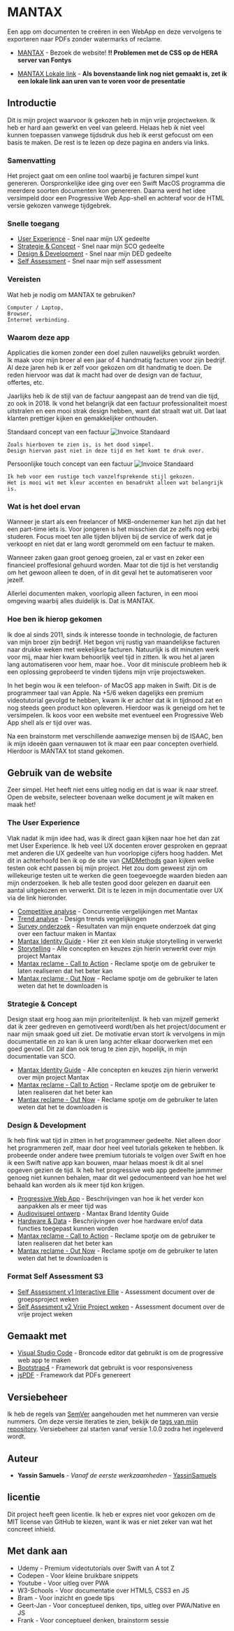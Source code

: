 # MANTAX

Een app om documenten te creëren in een WebApp en deze vervolgens te exporteren naar PDFs zonder watermarks of reclame.

* [MANTAX](http://i360246.hera.fhict.nl/mantax/AdministrationControl/) - Bezoek de website! **!! Problemen met de CSS op de HERA server van Fontys**

* [MANTAX Lokale link](http://145.93.133.2:5000) - **Als bovenstaande link nog niet gemaakt is, zet ik een lokale link aan uren van te voren voor de presentatie**

## Introductie

Dit is mijn project waarvoor ik gekozen heb in mijn vrije projectweken. Ik heb er hard aan gewerkt en veel van geleerd. Helaas heb ik niet veel kunnen toepassen vanwege tijdsdruk dus heb ik eerst gefocust om een basis te maken. De rest is te lezen op deze pagina en anders via links. 

### Samenvatting

Het project gaat om een online tool waarbij je facturen simpel kunt genereren. Oorspronkelijke idee ging over een Swift MacOS programma die meerdere soorten documenten kon genereren. Daarna werd het idee versimpeld door een Progressive Web App-shell en achteraf voor de HTML versie gekozen vanwege tijdgebrek.

### Snelle toegang

* [User Experience](https://github.com/YassinSamuels/MANTAX#the-user-experience) - Snel naar mijn UX gedeelte
* [Strategie & Concept](https://github.com/YassinSamuels/MANTAX#strategie--concept) - Snel naar mijn SCO gedeelte
* [Design & Development](https://github.com/YassinSamuels/MANTAX#design--development) - Snel naar mijn DED gedeelte
* [Self Assessment](https://github.com/YassinSamuels/MANTAX#format-self-assessment-s3-v2) - Snel naar mijn self assessment

### Vereisten

Wat heb je nodig om MANTAX te gebruiken?

```
Computer / Laptop,
Browser,
Internet verbinding.
```

### Waarom deze app

Applicaties die komen zonder een doel zullen nauwelijks gebruikt worden. Ik maak voor mijn broer al een jaar of 4 handmatig facturen voor zijn bedrijf. Al deze jaren heb ik er zelf voor gekozen om dit handmatig te doen. De reden hiervoor was dat ik macht had over de design van de factuur, offertes, etc. 

Jaarlijks heb ik de stijl van de factuur aangepast aan de trend van die tijd, zo ook in 2018. Ik vond het belangrijk dat een factuur professionaliteit moest uitstralen en een mooi strak design hebben, want dat straalt wat uit. Dat laat klanten prettiger kijken en gemakkelijker onthouden. 

Standaard concept van een factuur
![Invoice Standaard](/supportingfiles/images/githubSC/basicUglyInvoice.jpg "Invoice Standaard")
```
Zoals hierboven te zien is, is het dood simpel. 
Design hiervan past niet in deze tijd en het komt te druk over.
```

Persoonlijke touch concept van een factuur
![Invoice Standaard](/supportingfiles/images/githubSC/Mantaxafb.jpg "Invoice Mantax")
```
Ik heb voor een rustige toch vanzelfsprekende stijl gekozen.
Het is mooi wit met kleur accenten en benadrukt alleen wat belangrijk is.
```

### Wat is het doel ervan

Wanneer je start als een freelancer of MKB-ondernemer kan het zijn dat het een part-time iets is. Voor jongeren is het misschien dat ze zelfs nog erbij studeren.
Focus moet ten alle tijden blijven bij de service of werk dat je verkoopt en niet dat er lang wordt gerommeld om een factuur te maken.

Wanneer zaken gaan groot genoeg groeien, zal er vast en zeker een financieel proffesional gehuurd worden. Maar tot die tijd is het verstandig om het gewoon alleen te doen, of in dit geval het te automatiseren voor jezelf.

Allerlei documenten maken, voorlopig alleen facturen, in een mooi omgeving waarbij alles duidelijk is. Dat is MANTAX. 

### Hoe ben ik hierop gekomen

Ik doe al sinds 2011, sinds ik interesse toonde in technologie, de facturen van mijn broer zijn bedrijf. Het begon vrij rustig van maandelijkse facturen naar drukke weken met wekelijkse facturen. Natuurlijk is dit minuten werk voor mij, maar hier kwam behoorlijk veel tijd in zitten. Ik wou het al jaren lang automatiseren voor hem, maar hoe..
Voor dit miniscule probleem heb ik een oplossing geprobeerd te vinden tijdens mijn vrije projectsweken. 

In het begin wou ik een telefoon- of MacOS app maken in Swift. Dit is de programmeer taal van Apple. Na +5/6 weken dagelijks een premium videotutorial gevolgd te hebben, kwam ik er achter dat ik in tijdnood zat en nog steeds geen product kon opleveren. Hierdoor was ik geneigd om het te versimpelen. Ik koos voor een website met eventueel een Progressive Web App shell als er tijd over was. 

Na een brainstorm met verschillende aanwezige mensen bij de ISAAC, ben ik mijn ideeën gaan vernauwen tot ik maar een paar concepten overhield. Hierdoor is MANTAX tot stand gekomen. 

## Gebruik van de website

Zeer simpel. Het heeft niet eens uitleg nodig en dat is waar ik naar streef.
Open de website, selecteer bovenaan welke document je wilt maken en maak het!

### The User Experience

Vlak nadat ik mijn idee had, was ik direct gaan kijken naar hoe het dan zat met User Experience. Ik heb veel UX docenten erover gesproken en gepraat met anderen die UX gedeelte van hun voorlopige cijfers hoog hadden. Met dit in achterhoofd ben ik op de site van [CMDMethods](http://cmdmethods.nl) gaan kijken welke testen ook echt passen bij mijn project. 
Het zou dom geweest zijn om willekeurige testen uit te werken die geen toegevoegde waarden bieden aan mijn onderzoeken. Ik heb alle testen good door gelezen en daaruit een aantal uitgekozen en verwerkt. Dit is te lezen in mijn documentatie over UX via de link hieronder.

* [Competitive analyse](supportingfiles/documenten/ux/Competitiveanalyse.pdf) - Concurrentie vergelijkingen met Mantax
* [Trend analyse](supportingfiles/documenten/ux/Trendanalysis.pdf) - Design trends vergelijkingen
* [Survey onderzoek](supportingfiles/documenten/ux/Surveyonderzoek.pdf) - Resultaten van mijn enquete onderzoek dat ging over een factuur maken in Mantax
* [Mantax Identity Guide](supportingfiles/documenten/MantaxIdentityGuide.pdf) - Hier zit een klein stukje storytelling in verwerkt
* [Storytelling](supportingfiles/documenten/ux/Storytelling.pdf) - Alle concepten en keuzes zijn hierin verwerkt over mijn project Mantax
* [Mantax reclame - Call to Action](https://youtu.be/r7Hry8mhJDY) - Reclame spotje om de gebruiker te laten realiseren dat het beter kan
* [Mantax reclame - Out Now](https://youtu.be/7ybt7PWVq8M) - Reclame spotje om de gebruiker te laten weten dat het te downloaden is

### Strategie & Concept

Design staat erg hoog aan mijn prioriteitenlijst. Ik heb van mijzelf gemerkt dat ik zeer gedreven en gemotiveerd wordt/ben als het project/document er naar mijn smaak goed uit ziet. 
De motivatie ervan stort ik vervolgens in mijn documentatie en zo kan ik uren lang achter elkaar doorwerken met een goed gevoel. Dit zal dan ook terug te zien zijn, hopelijk, in mijn documentatie van SCO.

* [Mantax Identity Guide](supportingfiles/documenten/MantaxIdentityGuide.pdf) - Alle concepten en keuzes zijn hierin verwerkt over mijn project Mantax
* [Mantax reclame - Call to Action](https://youtu.be/r7Hry8mhJDY) - Reclame spotje om de gebruiker te laten realiseren dat het beter kan
* [Mantax reclame - Out Now](https://youtu.be/7ybt7PWVq8M) - Reclame spotje om de gebruiker te laten weten dat het te downloaden is

### Design & Development

Ik heb flink wat tijd in zitten in het programmeer gedeelte. Niet alleen door het programmeren zelf, maar door heel veel tutorials gekeken te hebben. Ik probeerde onder andere twee premium tutorials te volgen over Swift en hoe ik een Swift native app kan bouwen, maar helaas moest ik dit al snel opgeven gezien de tijd. Ik heb het progressive web app gedeelte jammmer genoeg niet kunnen behalen, maar dit wel gedocumenteerd van hoe het wel behaald kan worden als ik meer tijd kon krijgen.

* [Progressive Web App](supportingfiles/documenten/ded/ProgressiveWebApp.pdf) - Beschrijvingen van hoe ik het verder kon aanpakken als er meer tijd was
* [Audiovisueel ontwerp](supportingfiles/documenten/MantaxIdentityGuide.pdf) - Mantax Brand Identity Guide
* [Hardware & Data](supportingfiles/documenten/ded/Hardware-data.pdf) - Beschrijvingen over hoe hardware en/of data functies toegepast kunnen worden
* [Mantax reclame - Call to Action](https://youtu.be/r7Hry8mhJDY) - Reclame spotje om de gebruiker te laten realiseren dat het beter kan
* [Mantax reclame - Out Now](https://youtu.be/7ybt7PWVq8M) - Reclame spotje om de gebruiker te laten weten dat het te downloaden is

### Format Self Assessment S3

* [Self Assessment v1 Interactive Ellie](supportingfiles/documenten/SelfassessmentEllie.pdf) - Assessment document over de groepsproject weken
* [Self Assesment v2 Vrije Project weken](supportingfiles/documenten/FormatselfassessmentS3.pdf) - Assessment document over de vrije project weken

## Gemaakt met

* [Visual Studio Code](https://code.visualstudio.com) - Broncode editor dat gebruikt is om de progressive web app te maken
* [Bootstrap4](http://getbootstrap.com/docs/4.1/getting-started/introduction/) - Framework dat gebruikt is voor responsiveness
* [jsPDF](https://parall.ax/products/jspdf) - Framework dat PDFs genereert

## Versiebeheer

Ik heb de regels van [SemVer](http://semver.org/) aangehouden met het nummeren van versie nummers. Om deze versie iteraties te zien, bekijk de [tags van mijn repository](https://github.com/YassinSamuels/MANTAX/tags). Versiebeheer zal starten vanaf versie 1.0.0 zodra het ingeleverd wordt.

## Auteur

* **Yassin Samuels** - *Vanaf de eerste werkzaamheden* - [YassinSamuels](https://github.com/YassinSamuels/)

## licentie

Dit project heeft geen licentie. Ik heb er expres niet voor gekozen om de MIT license van GitHub te kiezen, want ik was er niet zeker van wat het concreet inhield.

## Met dank aan

* Udemy - Premium videotutorials over Swift van A tot Z
* Codepen - Voor kleine bruikbare snippets
* Youtube - Voor uitleg over PWA
* W3-Schools - Voor documentatie over HTML5, CSS3 en JS
* Bram - Voor inzicht en goede tips
* Geert-Jan - Voor conceptueel denken, tips, uitleg over PWA/Native en JS
* Frank - Voor conceptueel denken, brainstorm sessie
